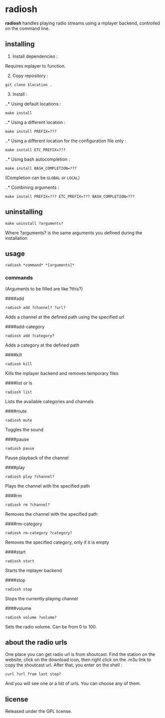 # radiosh

**radiosh** handles playing radio streams using a mplayer backend, controlled on the command line.

## installing

1. Install dependencies :

Requires mplayer to function.

2. Copy repository :
```
git clone $location .
```
3. Install :

..* Using default locations :
```
make install
```
..* Using a different location :
```
make install PREFIX=???
```
..* Using a different location for the configuration file only :
```
make install ETC_PREFIX=???
```
..* Using bash autocompletion :
```
make install BASH_COMPLETION=???
```
(Completion can be `GLOBAL` or `LOCAL`)

..* Combining arguments :
```
make install PREFIX=??? ETC_PREFIX=??? BASH_COMPLETION=???
```

## uninstalling
```
make uninstall ?arguments?
```
Where ?arguments? is the same arguments you defined during the installation

## usage
```
radiosh *command* *[arguments]*
```

### commands

(Arguments to be filled are like ?this?)

####add
```
radiosh add ?channel? ?url?
```
Adds a channel at the defined path using the specified url

####add-category
```
radiosh add ?category?
```
Adds a category at the defined path

####kill
```
radiosh kill
```
Kills the mplayer backend and removes temporary files

####list or ls
```
radiosh list
```
Lists the available categories and channels

####mute
```
radiosh mute
```
Toggles the sound

####pause
```
radiosh pause
```
Pause playback of the channel

####play
```
radiosh play ?channel?
```
Plays the channel with the specified path

####rm
```
radiosh rm ?channel?
```
Removes the channel with the specified path

####rm-category
```
radiosh rm-category ?category?
```
Removes the specified category, only if it is empty

####start
```
radiosh start
```
Starts the mplayer backend

####stop
```
radiosh stop
```
Stops the currently playing channel

####volume
```
radiosh volume ?volume?
```
Sets the radio volume. Can be from 0 to 100.

## about the radio urls

One place you can get radio url is from shoutcast. Find the station on the website, click on the download icon, then right click on the .m3u link to copy the shoutcast url. After that, you enter on the shell :
```
curl ?url from last step?
```
And you will see one or a list of urls. You can choose any of them.

## license

Released under the GPL license.
